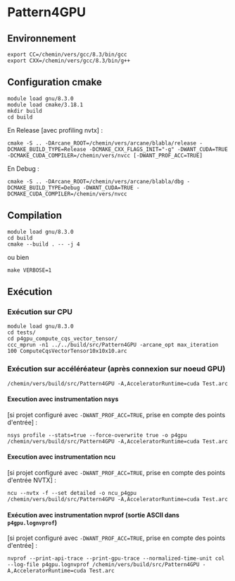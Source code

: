 # Pattern4GPU

## Environnement
```
export CC=/chemin/vers/gcc/8.3/bin/gcc 
export CXX=/chemin/vers/gcc/8.3/bin/g++
```

## Configuration cmake
```
module load gnu/8.3.0
module load cmake/3.18.1
mkdir build
cd build
```
En Release [avec profiling nvtx] :
```
cmake -S .. -DArcane_ROOT=/chemin/vers/arcane/blabla/release -DCMAKE_BUILD_TYPE=Release -DCMAKE_CXX_FLAGS_INIT="-g" -DWANT_CUDA=TRUE -DCMAKE_CUDA_COMPILER=/chemin/vers/nvcc [-DWANT_PROF_ACC=TRUE]
```
En Debug :
```
cmake -S .. -DArcane_ROOT=/chemin/vers/arcane/blabla/dbg -DCMAKE_BUILD_TYPE=Debug -DWANT_CUDA=TRUE -DCMAKE_CUDA_COMPILER=/chemin/vers/nvcc
```

## Compilation
```
module load gnu/8.3.0
cd build
cmake --build . -- -j 4
```
ou bien
```
make VERBOSE=1
```

## Exécution
### Exécution sur CPU
```
module load gnu/8.3.0
cd tests/
cd p4gpu_compute_cqs_vector_tensor/
ccc_mprun -n1 ../../build/src/Pattern4GPU -arcane_opt max_iteration 100 ComputeCqsVectorTensor10x10x10.arc
```

### Exécution sur accéléréateur (après connexion sur noeud GPU)
```
/chemin/vers/build/src/Pattern4GPU -A,AcceleratorRuntime=cuda Test.arc
```

#### Execution avec instrumentation nsys 
[si projet configuré avec `-DWANT_PROF_ACC=TRUE`, prise en compte des points d'entrée] :
```
nsys profile --stats=true --force-overwrite true -o p4gpu /chemin/vers/build/src/Pattern4GPU -A,AcceleratorRuntime=cuda Test.arc
```

#### Execution avec instrumentation ncu 
[si projet configuré avec `-DWANT_PROF_ACC=TRUE`, prise en compte des points d'entrée NVTX] :
```
ncu --nvtx -f --set detailed -o ncu_p4gpu /chemin/vers/build/src/Pattern4GPU -A,AcceleratorRuntime=cuda Test.arc
```

#### Exécution avec instrumentation nvprof (sortie ASCII dans `p4gpu.lognvprof`) 
[si projet configuré avec `-DWANT_PROF_ACC=TRUE`, prise en compte des points d'entrée] :
```
nvprof --print-api-trace --print-gpu-trace --normalized-time-unit col --log-file p4gpu.lognvprof /chemin/vers/build/src/Pattern4GPU -A,AcceleratorRuntime=cuda Test.arc
```


